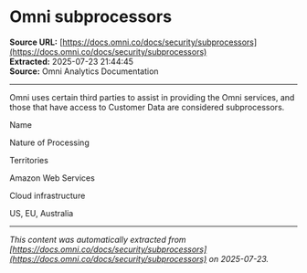 # Omni subprocessors

**Source URL:** [https://docs.omni.co/docs/security/subprocessors](https://docs.omni.co/docs/security/subprocessors)  
**Extracted:** 2025-07-23 21:44:45  
**Source:** Omni Analytics Documentation

---

Omni uses certain third parties to assist in providing the Omni services, and those that have access to Customer Data are considered subprocessors.

Name

Nature of Processing

Territories

Amazon Web Services

Cloud infrastructure

US, EU, Australia

---

*This content was automatically extracted from [https://docs.omni.co/docs/security/subprocessors](https://docs.omni.co/docs/security/subprocessors) on 2025-07-23.*
